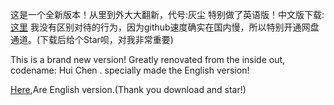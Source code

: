 这是一个全新版本！从里到外大大翻新，代号:灰尘 特别做了英语版！中文版下载:[这里](https://mpjy.lanzoub.com/i7ZSe0j9ci5e)
我没有区别对待的行为，因为github速度确实在国内慢，所以特别开通网盘通道。(下载后给个Star呗，对我非常重要)

This is a brand new version! Greatly renovated from the inside out, codename: Hui Chen .
specially made the English version!

[Here](https://link.jscdn.cn/1drv/aHR0cHM6Ly8xZHJ2Lm1zL3UvcyFBaXhIMFNTRWxnMkJnbFFNUmtyZXpnZmFfVlZiP2U9dXlMTmsz.jpg),Are English version.(Thank you download and star!)
